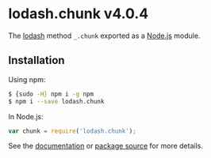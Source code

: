 # lodash.chunk v4.0.4

The [lodash](https://lodash.com/) method `_.chunk` exported as a [Node.js](https://nodejs.org/) module.

## Installation

Using npm:
```bash
$ {sudo -H} npm i -g npm
$ npm i --save lodash.chunk
```

In Node.js:
```js
var chunk = require('lodash.chunk');
```

See the [documentation](https://lodash.com/docs#chunk) or [package source](https://github.com/lodash/lodash/blob/4.0.4-npm-packages/lodash.chunk) for more details.
